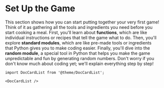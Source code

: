 # Set Up the Game

This section shows how you can start putting together your very first game! Think of it as gathering all the tools and ingredients you need before you start cooking a meal. First, you'll learn about **functions**, which are like individual instructions or recipes that tell the game what to do. Then, you'll explore **standard modules**, which are like pre-made tools or ingredients that Python gives you to make coding easier. Finally, you'll dive into the **random module**, a special tool in Python that helps you make the game unpredictable and fun by generating random numbers. Don't worry if you don't know much about coding yet; we'll explain everything step by step!

```mdx-code-block
import DocCardList from '@theme/DocCardList';

<DocCardList />
```